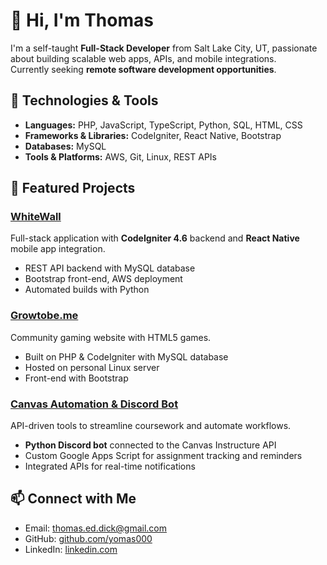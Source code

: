 # 👋 Hi, I'm Thomas

I'm a self-taught **Full-Stack Developer** from Salt Lake City, UT, passionate about building scalable web apps, APIs, and mobile integrations.  
Currently seeking **remote software development opportunities**.

## 🔧 Technologies & Tools
- **Languages:** PHP, JavaScript, TypeScript, Python, SQL, HTML, CSS
- **Frameworks & Libraries:** CodeIgniter, React Native, Bootstrap
- **Databases:** MySQL
- **Tools & Platforms:** AWS, Git, Linux, REST APIs

## 🚀 Featured Projects
### [WhiteWall](https://github.com/yomas000/whitewallWebApp)
Full-stack application with **CodeIgniter 4.6** backend and **React Native** mobile app integration.  
- REST API backend with MySQL database  
- Bootstrap front-end, AWS deployment  
- Automated builds with Python  

### [Growtobe.me](https://github.com/yomas000/devgrowtobeme) 
Community gaming website with HTML5 games.  
- Built on PHP & CodeIgniter with MySQL database  
- Hosted on personal Linux server  
- Front-end with Bootstrap

### [Canvas Automation & Discord Bot](https://github.com/yomas000/CanvasBot)
API-driven tools to streamline coursework and automate workflows.  
- **Python Discord bot** connected to the Canvas Instructure API  
- Custom Google Apps Script for assignment tracking and reminders  
- Integrated APIs for real-time notifications  

## 📫 Connect with Me
- Email: thomas.ed.dick@gmail.com  
- GitHub: [github.com/yomas000](https://github.com/yomas000)  
- LinkedIn: [linkedin.com](https://www.linkedin.com/in/thomas-d-766091263/)
